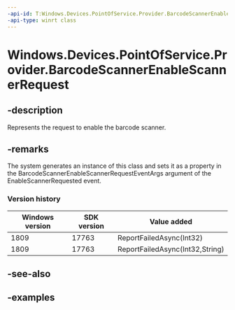 ```yaml
---
-api-id: T:Windows.Devices.PointOfService.Provider.BarcodeScannerEnableScannerRequest
-api-type: winrt class
---
```


<!-- Class syntax.
public class BarcodeScannerEnableScannerRequest 
-->

# Windows.Devices.PointOfService.Provider.BarcodeScannerEnableScannerRequest

## -description
Represents the request to enable the barcode scanner.

## -remarks
The system generates an instance of this class and sets it as a property in the BarcodeScannerEnableScannerRequestEventArgs argument of the EnableScannerRequested event.

### Version history

| Windows version | SDK version | Value added |
| -- | -- | -- |
| 1809 | 17763 | ReportFailedAsync(Int32) |
| 1809 | 17763 | ReportFailedAsync(Int32,String) |

## -see-also

## -examples

